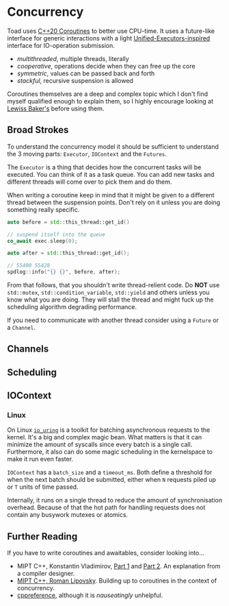# Concurrency

Toad uses [C++20 Coroutines](https://en.cppreference.com/w/cpp/language/coroutines.html) to better use CPU-time. It uses a future-like interface for generic interactions with a light [Unified-Executors-inspired](https://www.open-std.org/jtc1/sc22/wg21/docs/papers/2020/p0443r14.html) interface for IO-operation submission. 

- *multithreaded*, multiple threads, literally
- *cooperative*, operations decide when they can free up the core
- *symmetric*, values can be passed back and forth
- *stackful*, recursive suspension is allowed


Coroutines themselves are a deep and complex topic which I don't find myself qualified enough to explain them, so I highly encourage looking at [Lewiss Baker's](https://lewissbaker.github.io/2017/09/25/coroutine-theory) before using them.

## Broad Strokes

To understand the concurrency model it should be sufficient to understand the 3 moving parts: `Executor`, `IOContext` and the `Futures`.

The `Executor` is a thing that decides how the concurrent tasks will be executed. You can think of it as a task queue. You can add new tasks and different threads will come over to pick them and do them. 

When writing a coroutine keep in mind that it might be given to a different thread between the suspension points. Don't rely on it unless you are doing something really specific.

```cpp
auto before = std::this_thread::get_id()

// suspend itself into the queue
co_await exec.sleep(0);                             

auto after = std::this_thread::get_id();

// 55400 55428
spdlog::info("{} {}", before, after);
```

From that follows, that you shouldn't write thread-relient code. Do **NOT** use `std::mutex`, `std::condition_variable`, `std::yield` and others unless you know what you are doing. They will stall the thread and might fuck up the scheduling algorithm degrading performance.

If you need to communicate with another thread consider using a `Future` or a `Channel`.

## Channels

## Scheduling

## IOContext

### Linux

On Linux [`io_uring`](https://man7.org/linux/man-pages/man7/io_uring.7.html) is a toolkit for batching asynchronous requests to the kernel. It's a big and complex magic bean. What matters is that it can minimize the amount of syscalls since every batch is a single call. Furthermore, it also can do some magic scheduling in the kernelspace to make it run even faster.

`IOContext` has a `batch_size` and a `timeout_ms`. Both define a threshold for when the next batch should be submitted, either when `N` requests piled up or `T` units of time passed.

Internally, it runs on a single thread to reduce the amount of synchronisation overhead. Because of that the hot path for handling requests does not contain any busywork mutexes or atomics.

## Further Reading

If you have to write coroutines and awaitables, consider looking into...

- MIPT C++, Konstantin Vladimirov, [Part 1](https://www.youtube.com/watch?v=mDajl0pIUjQ) and [Part 2](https://www.youtube.com/watch?v=WZhxMwKaXmw). An explanation from a compiler designer.
- [MIPT C++, Roman Lipovsky](https://www.youtube.com/watch?v=bRthJk8pKjw). Building up to coroutines in the context of concurrency.
- [cppreference](https://en.cppreference.com/w/cpp/language/coroutines.html), although it is *nauseatingly* unhelpful.
